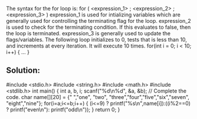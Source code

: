The syntax for the for loop is:
for ( <expression_1> ; <expression_2> ; <expression_3> )
    <statement>
expression_1 is used for intializing variables which are generally used for controlling the terminating flag for the loop.
expression_2 is used to check for the terminating condition. If this evaluates to false, then the loop is terminated.
expression_3 is generally used to update the flags/variables.
The following loop initializes  to 0, tests that  is less than 10, and increments  at every iteration. It will execute 10 times.
for(int i = 0; i < 10; i++) {
    ...
}

Solution:
----------------------------------------------------------------------------------------------------------------------------------------------------
#include <stdio.h>
#include <string.h>
#include <math.h>
#include <stdlib.h>
int main() 
{
    int a, b, i;
    scanf("%d\n%d", &a, &b);
  	// Complete the code.
    char name[][20] = {" ","one", "two", "three","four","five","six","seven", "eight","nine"};
    for(i=a;i<=b;i++)
        {
            (i<=9) ? printf("%s\n",name[i]):((i%2==0) ? printf("even\n"): printf("odd\n"));
        }
    return 0;
}

